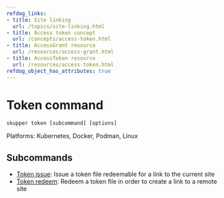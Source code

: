 ```yaml
---
refdog_links:
- title: Site linking
  url: /topics/site-linking.html
- title: Access token concept
  url: /concepts/access-token.html
- title: AccessGrant resource
  url: /resources/access-grant.html
- title: AccessToken resource
  url: /resources/access-token.html
refdog_object_has_attributes: true
---
```


# Token command

```shell
skupper token [subcommand] [options]
```

Platforms: Kubernetes, Docker, Podman, Linux

## Subcommands

- [Token issue]({{site_prefix}}/commands/token/issue.html): Issue a token file redeemable for a link to the current site
- [Token redeem]({{site_prefix}}/commands/token/redeem.html): Redeem a token file in order to create a link to a remote site

